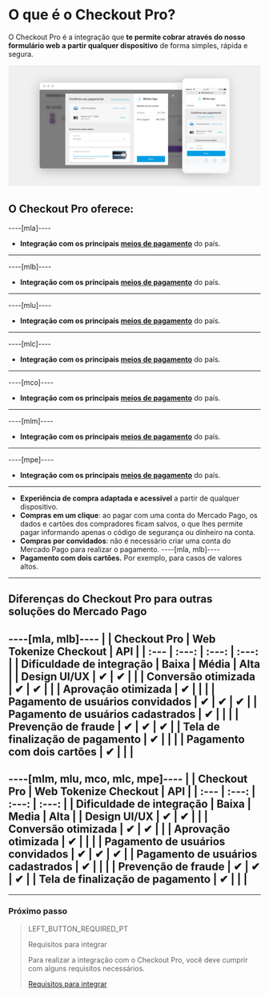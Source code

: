 # O que é o Checkout Pro?

O Checkout Pro é a integração que **te permite cobrar através do nosso formulário web a partir qualquer dispositivo** de forma simples, rápida e segura.

![Basic-Checkout](/images/web-payment-checkout/cho-introduction-br.png)


## O Checkout Pro oferece:

----[mla]----
* **Integração com os principais [meios de pagamento](https://www.mercadopago.com.ar/ayuda/medios-de-pago-cuotas-promociones_264)** do país.
------------
----[mlb]----
* **Integração com os principais [meios de pagamento](https://www.mercadopago.com.br/ajuda/meios-de-pagamento-parcelamento_265)** do país.
------------
----[mlu]----
* **Integração com os principais [meios de pagamento](https://www.mercadopago.com.uy/ayuda/medios-de-pago-cuotas-promociones_264)** do país.
------------
----[mlc]----
* **Integração com os principais [meios de pagamento](https://www.mercadopago.cl/ayuda/medios-de-pago-cuotas-promociones_264)** do país.
------------
----[mco]----
* **Integração com os principais [meios de pagamento](https://www.mercadopago.com.co/ayuda/medios-de-pago-cuotas-promociones_264)** do país.
------------
----[mlm]----
* **Integração com os principais [meios de pagamento](https://www.mercadopago.com.mx/ayuda/medios-de-pago-cuotas-promociones_264)** do país.
------------
----[mpe]----
* **Integração com os principais [meios de pagamento](https://www.mercadopago.com.pe/ayuda/medios-de-pago-cuotas-promociones_264)** do país.
------------
* **Experiência de compra adaptada e acessível** a partir de qualquer dispositivo.
* **Compras em um clique**: ao pagar com uma conta do Mercado Pago, os dados e cartões dos compradores ficam salvos, o que lhes permite pagar informando apenas o código de segurança ou dinheiro na conta.
* **Compras por convidados**: não é necessário criar uma conta do Mercado Pago para realizar o pagamento.
----[mla, mlb]----
* **Pagamento com dois cartões.** Por exemplo, para casos de valores altos.	 
------------

## Diferenças do Checkout Pro para outras soluções do Mercado Pago

----[mla, mlb]----
|                                       | Checkout Pro | Web Tokenize Checkout | API |
| :--- | :---: | :---: | :---: |
| Dificuldade de integração             | Baixa | Média | Alta |
| Design UI/UX                          | ✔ | ✔ |   |
| Conversão otimizada                   | ✔ | ✔ |   |
| Aprovação otimizada                   | ✔ |   |   |
| Pagamento de usuários convidados      | ✔ | ✔ | ✔ |
| Pagamento de usuários cadastrados     | ✔ |   |   |
| Prevenção de fraude                   | ✔ | ✔ | ✔ |
| Tela de finalização de pagamento      | ✔ |   |   |
| Pagamento com dois cartões            | ✔ |   |   |
------------
----[mlm, mlu, mco, mlc, mpe]----
|                                       | Checkout Pro | Web Tokenize Checkout | API |
| :--- | :---: | :---: | :---: |
| Dificuldade de integração             | Baixa | Media | Alta |
| Design UI/UX                          | ✔ | ✔ |   |
| Conversão otimizada                   | ✔ | ✔ |   |
| Aprovação otimizada                   | ✔ |   |   |
| Pagamento de usuários convidados      | ✔ | ✔ | ✔ |
| Pagamento de usuários cadastrados     | ✔ |   |   |
| Prevenção de fraude                   | ✔ | ✔ | ✔ |
| Tela de finalização de pagamento      | ✔ |   |   |
------------

---

### Próximo passo

> LEFT_BUTTON_REQUIRED_PT
>
> Requisitos para integrar
>
> Para realizar a integração com o Checkout Pro, você deve cumprir com alguns requisitos necessários.
>
> [Requisitos para integrar](https://www.mercadopago[FAKER][URL][DOMAIN]/developers/pt/guides/online-payments/checkout-pro/previous-requirements)
>
